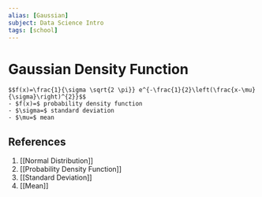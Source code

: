 ```yaml
---
alias: [Gaussian]
subject: Data Science Intro
tags: [school]
---
```

# Gaussian Density Function

```ad-math
$$f(x)=\frac{1}{\sigma \sqrt{2 \pi}} e^{-\frac{1}{2}\left(\frac{x-\mu}{\sigma}\right)^{2}}$$
- $f(x)=$ probability density function
- $\sigma=$ standard deviation
- $\mu=$ mean
```

## References
1. [[Normal Distribution]]
2. [[Probability Density Function]]
3. [[Standard Deviation]]
4. [[Mean]]